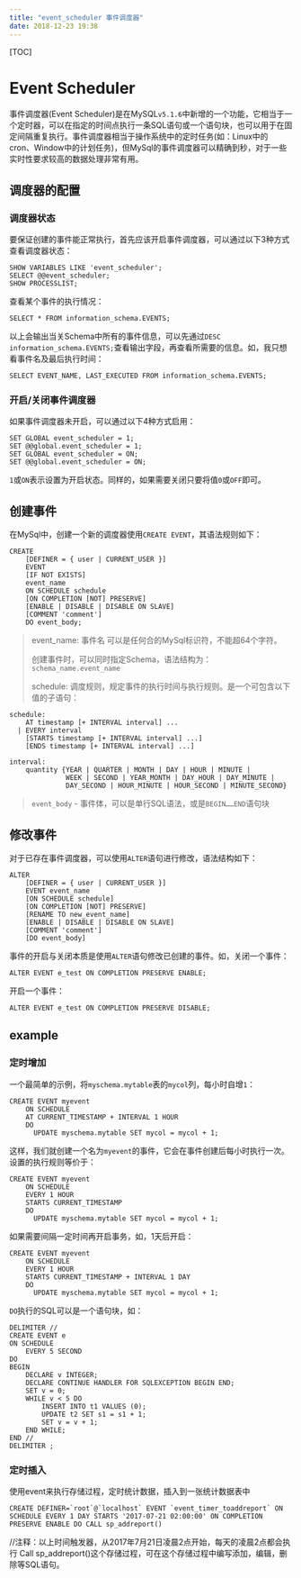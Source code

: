 ```yaml
---
title: "event_scheduler 事件调度器"
date: 2018-12-23 19:38
---
```



[TOC]



# Event Scheduler

事件调度器(Event Scheduler)是在MySQL`v5.1.6`中新增的一个功能，它相当于一个定时器，可以在指定的时间点执行一条SQL语句或一个语句块，也可以用于在固定间隔重复执行。事件调度器相当于操作系统中的定时任务(如：Linux中的cron、Window中的计划任务)，但MySql的事件调度器可以精确到秒，对于一些实时性要求较高的数据处理非常有用。



## 调度器的配置

### 调度器状态

要保证创建的事件能正常执行，首先应该开启事件调度器，可以通过以下3种方式查看调度器状态：

```
SHOW VARIABLES LIKE 'event_scheduler';
SELECT @@event_scheduler;
SHOW PROCESSLIST;
```

查看某个事件的执行情况：

```
SELECT * FROM information_schema.EVENTS;
```

以上会输出当关Schema中所有的事件信息，可以先通过`DESC information_schema.EVENTS;`查看输出字段，再查看所需要的信息。如，我只想看事件名及最后执行时间：

```
SELECT EVENT_NAME, LAST_EXECUTED FROM information_schema.EVENTS;
```



### 开启/关闭事件调度器

如果事件调度器未开启，可以通过以下4种方式启用：

```
SET GLOBAL event_scheduler = 1;
SET @@global.event_scheduler = 1;
SET GLOBAL event_scheduler = ON;
SET @@global.event_scheduler = ON;
```

`1`或`ON`表示设置为开启状态。同样的，如果需要关闭只要将值`0`或`OFF`即可。



## 创建事件

在MySql中，创建一个新的调度器使用`CREATE EVENT`，其语法规则如下：

```
CREATE
    [DEFINER = { user | CURRENT_USER }]
    EVENT
    [IF NOT EXISTS]
    event_name
    ON SCHEDULE schedule
    [ON COMPLETION [NOT] PRESERVE]
    [ENABLE | DISABLE | DISABLE ON SLAVE]
    [COMMENT 'comment']
    DO event_body;
```

> event_name: 事件名 可以是任何合的MySql标识符，不能超64个字符。
>
> 创建事件时，可以同时指定Schema，语法结构为：`schema_name.event_name`
>
> schedule: 调度规则，规定事件的执行时间与执行规则。是一个可包含以下值的子语句：

```
schedule:
    AT timestamp [+ INTERVAL interval] ...
  | EVERY interval
    [STARTS timestamp [+ INTERVAL interval] ...]
    [ENDS timestamp [+ INTERVAL interval] ...]

interval:
    quantity {YEAR | QUARTER | MONTH | DAY | HOUR | MINUTE |
              WEEK | SECOND | YEAR_MONTH | DAY_HOUR | DAY_MINUTE |
              DAY_SECOND | HOUR_MINUTE | HOUR_SECOND | MINUTE_SECOND}
```

>  `event_body` - 事件体，可以是单行SQL语法，或是`BEGIN……END`语句块



## 修改事件

对于已存在事件调度器，可以使用`ALTER`语句进行修改，语法结构如下：

```
ALTER
    [DEFINER = { user | CURRENT_USER }]
    EVENT event_name
    [ON SCHEDULE schedule]
    [ON COMPLETION [NOT] PRESERVE]
    [RENAME TO new_event_name]
    [ENABLE | DISABLE | DISABLE ON SLAVE]
    [COMMENT 'comment']
    [DO event_body]
```

事件的开启与关闭本质是使用`ALTER`语句修改已创建的事件。如，关闭一个事件：

```
ALTER EVENT e_test ON COMPLETION PRESERVE ENABLE;
```

开启一个事件：

```
ALTER EVENT e_test ON COMPLETION PRESERVE DISABLE;
```





## example

### 定时增加

一个最简单的示例，将`myschema.mytable`表的`mycol`列，每小时自增`1`：

```
CREATE EVENT myevent
    ON SCHEDULE 
    AT CURRENT_TIMESTAMP + INTERVAL 1 HOUR
    DO
      UPDATE myschema.mytable SET mycol = mycol + 1;
```

这样，我们就创建一个名为`myevent`的事件，它会在事件创建后每小时执行一次。设置的执行规则等价于：

```
CREATE EVENT myevent
    ON SCHEDULE 
    EVERY 1 HOUR
    STARTS CURRENT_TIMESTAMP
    DO
      UPDATE myschema.mytable SET mycol = mycol + 1;
```

如果需要间隔一定时间再开启事务，如，1天后开启：

```
CREATE EVENT myevent
    ON SCHEDULE 
    EVERY 1 HOUR
    STARTS CURRENT_TIMESTAMP + INTERVAL 1 DAY
    DO
      UPDATE myschema.mytable SET mycol = mycol + 1;
```

`DO`执行的SQL可以是一个语句块，如：

```
DELIMITER //  
CREATE EVENT e  
ON SCHEDULE  
    EVERY 5 SECOND  
DO  
BEGIN  
    DECLARE v INTEGER;  
    DECLARE CONTINUE HANDLER FOR SQLEXCEPTION BEGIN END;  
    SET v = 0;  
    WHILE v < 5 DO  
        INSERT INTO t1 VALUES (0);      
        UPDATE t2 SET s1 = s1 + 1;  
        SET v = v + 1;  
    END WHILE;  
END //  
DELIMITER ;  
```





### 定时插入

使用event来执行存储过程，定时统计数据，插入到一张统计数据表中

```
CREATE DEFINER=`root`@`localhost` EVENT `event_timer_toaddreport` ON SCHEDULE EVERY 1 DAY STARTS '2017-07-21 02:00:00' ON COMPLETION PRESERVE ENABLE DO CALL sp_addreport()
```

//注释：以上时间触发器，从2017年7月21日凌晨2点开始，每天的凌晨2点都会执行 Call sp_addreport()这个存储过程，可在这个存储过程中编写添加，编辑，删除等SQL语句。